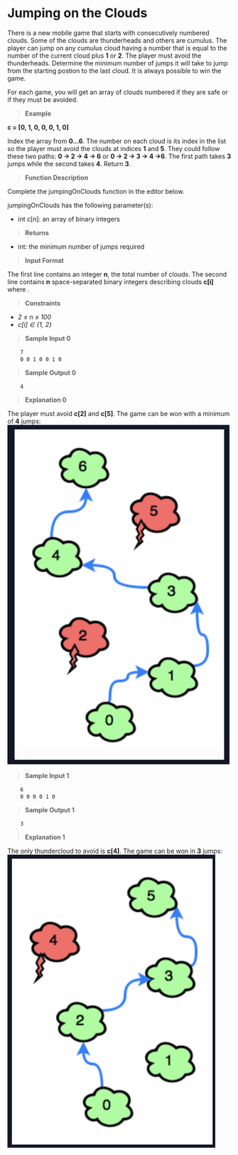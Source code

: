 # Jumping on the Clouds

There is a new mobile game that starts with consecutively numbered clouds. 
Some of the clouds are thunderheads and others are cumulus. The player can jump on 
any cumulus cloud having a number that is equal to the number of the current cloud plus **1** or **2**. 
The player must avoid the thunderheads. Determine the minimum number of jumps 
it will take to jump from the starting postion to the last cloud. It is always possible 
to win the game.

For each game, you will get an array of clouds numbered  if they are safe or  if they must be avoided.

>**Example**

**c = [0, 1, 0, 0, 0, 1, 0]**

Index the array from **0...6**. The number on each cloud is its index in the list so 
the player must avoid the clouds at indices **1** and **5**. They could follow these two paths:
**0 &rarr; 2 &rarr; 4 &rarr; 6** or **0 &rarr; 2 &rarr; 3 &rarr; 4 &rarr;6**. The first path 
takes **3** jumps while the second takes **4**. Return **3**.

>**Function Description**

Complete the jumpingOnClouds function in the editor below.

jumpingOnClouds has the following parameter(s):

- int c[n]: an array of binary integers

>**Returns**

- int: the minimum number of jumps required

>**Input Format**

The first line contains an integer **n**, the total number of clouds. 
The second line contains **n** space-separated binary integers describing clouds **c[i]** where .

> **Constraints**

- *2 &le; n &le; 100*
- *c[i] &isin; {1, 2}*


> **Sample Input 0**
```
    7
    0 0 1 0 0 1 0
```

> **Sample Output 0**
```
    4
```

> **Explanation 0**

The player must avoid **c[2]** and **c[5]**. The game can be won with a minimum of **4** jumps:
![Explanation0.png](Explanation0.png)

> **Sample Input 1**
```
    6
    0 0 0 0 1 0
```

> **Sample Output 1**
```
    3
```

> **Explanation 1**

The only thundercloud to avoid is **c[4]**. The game can be won in **3** jumps:
![Explanation1.png](Explanation1.png)